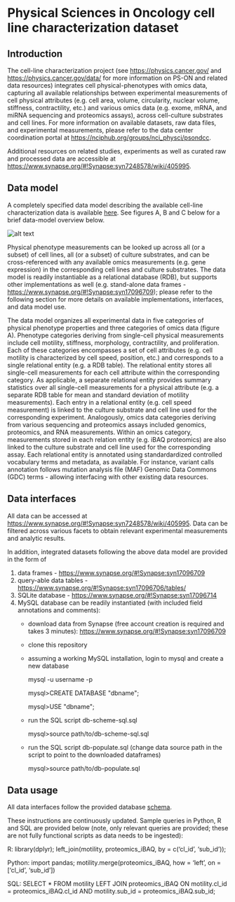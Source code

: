 # Physical Sciences in Oncology cell line characterization dataset

## Introduction

The cell-line characterization project (see https://physics.cancer.gov/ and https://physics.cancer.gov/data/ for more information on PS-ON and related data resources) integrates cell physical-phenotypes with omics data, capturing all available relationships between experimental measurements of cell physical attributes (e.g. cell area, volume, circularity, nuclear volume, stiffness, contractility, etc.) and various omics data (e.g. exome, mRNA, and miRNA sequencing and proteomics assays), across cell-culture substrates and cell lines. For more information on available datasets, raw data files, and experimental measurements, please refer to the data center coordination portal at https://nciphub.org/groups/nci_physci/psondcc. 

Additional resources on related studies, experiments as well as curated raw and processed data are accessible at https://www.synapse.org/#!Synapse:syn7248578/wiki/405995.

## Data model

A completely specified data model describing the available cell-line characterization data is available [here](https://github.com/Sage-Bionetworks/PSON-cell-line-panel-characterization/blob/master/db-scheme.pdf). See figures A, B and C below for a brief data-model overview below. 

![alt text](https://raw.githubusercontent.com/milen-sage/PSON-cell-line-panel-characterization/master/descriptive_data_model_fig.png)

Physical phenotype measurements can be looked up across all (or a subset) of cell lines, all (or a subset) of culture substrates, and can be cross-referenced with any available omics measurements (e.g. gene expression) in the corresponding cell lines and culture substrates. The data model is readily instantiable as a relational database (RDB), but supports other implementations as well (e.g. stand-alone data frames - https://www.synapse.org/#!Synapse:syn17096709); please refer to the following section for more details on available implementations, interfaces, and data model use. 

The data model organizes all experimental data in five categories of physical phenotype properties and three categories of omics data (figure A). Phenotype categories deriving from single-cell physical measurements include cell motility, stiffness, morphology, contractility, and proliferation. Each of these categories encompasses a set of cell attributes (e.g. cell motility is characterized by cell speed, position, etc.) and corresponds to a single relational entity (e.g. a RDB table). The relational entity stores all single-cell measurements for each cell attribute within the corresponding category. As applicable, a separate relational entity provides summary statistics over all single-cell measurements for a physical attribute (e.g. a separate RDB table for mean and standard deviation of motility measurements). Each entry in a relational entity (e.g. cell speed measurement) is linked to the culture substrate and cell line used for the corresponding experiment. Analogously, omics data categories deriving from various sequencing and proteomics assays included genomics, proteomics, and RNA measurements. Within an omics category, measurements stored in each relation entity (e.g. iBAQ proteomics) are also linked to the culture substrate and cell line used for the corresponding assay. Each relational entity is annotated using standardardized controlled vocabulary terms and metadata, as available. For instance, variant calls annotation follows mutation analysis file (MAF) Genomic Data Commons (GDC) terms - allowing interfacing with other existing data resources. 

## Data interfaces

All data can be accessed at https://www.synapse.org/#!Synapse:syn7248578/wiki/405995. Data can be filtered across various facets to obtain relevant experimental measurements and analytic results.

In addition, integrated datasets following the above data model are provided in the form of 

1) data frames - https://www.synapse.org/#!Synapse:syn17096709
2) query-able data tables - https://www.synapse.org/#!Synapse:syn17096706/tables/
3) SQLite database - https://www.synapse.org/#!Synapse:syn17096714
4) MySQL database can be readily instantiated (with included field annotations and comments):
    - download data from Synapse (free account creation is required and takes 3 minutes): https://www.synapse.org/#!Synapse:syn17096709
    - clone this repository
    - assuming a working MySQL installation, login to mysql and create a new database

        mysql -u username -p 

        mysql>CREATE DATABASE "dbname";

        mysql>USE "dbname";

    - run the SQL script db-scheme-sql.sql

        mysql>source path/to/db-scheme-sql.sql

    - run the SQL script db-populate.sql (change data source path in the script to point to the downloaded dataframes)
    
        mysql>source path/to/db-populate.sql

## Data usage

All data interfaces follow the provided database [schema](https://github.com/Sage-Bionetworks/PSON-cell-line-panel-characterization/blob/master/db-scheme.pdf).

These instructions are continuously updated. Sample queries in Python, R and SQL are provided below (note, only relevant queries are provided; these are not fully functional scripts as data needs to be ingested):

R: library(dplyr); left_join(motility, proteomics_iBAQ, by = c(‘cl_id’, ‘sub_id’));

Python: import pandas; motility.merge(proteomics_iBAQ, how = ‘left’, on =[‘cl_id’, ‘sub_id’]) 

SQL: SELECT * FROM motility LEFT JOIN proteomics_iBAQ ON motility.cl_id = proteomics_iBAQ.cl_id AND motility.sub_id = proteomics_iBAQ.sub_id;
